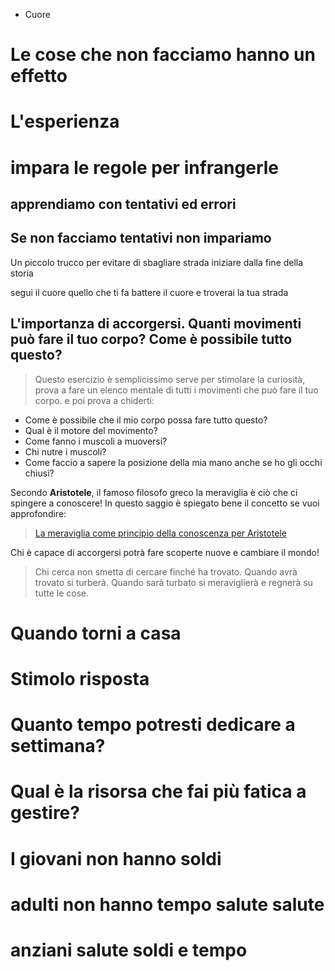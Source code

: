 - Cuore

# Le cose che non facciamo hanno un effetto

# L'esperienza

# impara le regole per infrangerle

## apprendiamo con tentativi ed errori

## Se non facciamo tentativi non impariamo

Un piccolo trucco per evitare di sbagliare strada iniziare dalla fine della storia

segui il cuore quello che ti fa battere il cuore e troverai la tua strada

## L'importanza di accorgersi. Quanti movimenti può fare il tuo corpo? Come è possibile tutto questo?

> Questo esercizio è semplicissimo serve per stimolare la curiosità, prova a fare un elenco mentale di tutti i movimenti che può fare il tuo corpo.
> e poi prova a chiderti:

- Come è possibile che il mio corpo possa fare tutto questo?
- Qual è il motore del movimento?
- Come fanno i muscoli a muoversi?
- Chi nutre i muscoli?
- Come faccio a sapere la posizione della mia mano anche se ho gli occhi chiusi?

Secondo **Aristotele**, il famoso filosofo greco la meraviglia è ciò che ci spingere a conoscere!
In questo saggio è spiegato bene il concetto se vuoi approfondire:

> [La meraviglia come principio della conoscenza per Aristotele](http://www.gallito.eu/la-meraviglia-come-principio-della-conoscenza-per-aristotele/)

Chi è capace di accorgersi potrà fare scoperte nuove e cambiare il mondo!

> Chi cerca non smetta di cercare finché ha trovato. Quando avrà trovato si turberà. Quando sarà turbato si meraviglierà e regnerà su tutte le cose.

# Quando torni a casa

# Stimolo risposta

# Quanto tempo potresti dedicare a settimana?

# Qual è la risorsa che fai più fatica a gestire?

# I giovani non hanno soldi

# adulti non hanno tempo salute salute

# anziani salute soldi e tempo

<!--stackedit_data:
eyJoaXN0b3J5IjpbODE3MDc2NzEyLC0yMTQwNjM5NjQzLDQyMz
I3OTgwXX0=
-->
